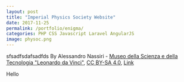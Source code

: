 ```yaml
---
layout: post
title: "Imperial Physics Society Website" 
date: 2017-11-25
permalink: /portfolio/enigma/
categories: PHP CSS Javascript Laravel AngularJS
image: physoc.png
---
```



sfsadfsdafsadfds
By Alessandro Nassiri - <a href="https://en.wikipedia.org/wiki/en:Museo_della_Scienza_e_della_Tecnologia_%22Leonardo_da_Vinci%22" class="extiw" title="w:en:Museo della Scienza e della Tecnologia &quot;Leonardo da Vinci&quot;">Museo della Scienza e della Tecnologia "Leonardo da Vinci"</a>, <a href="https://creativecommons.org/licenses/by-sa/4.0" title="Creative Commons Attribution-Share Alike 4.0">CC BY-SA 4.0</a>, <a href="https://commons.wikimedia.org/w/index.php?curid=47910919">Link</a>

Hello